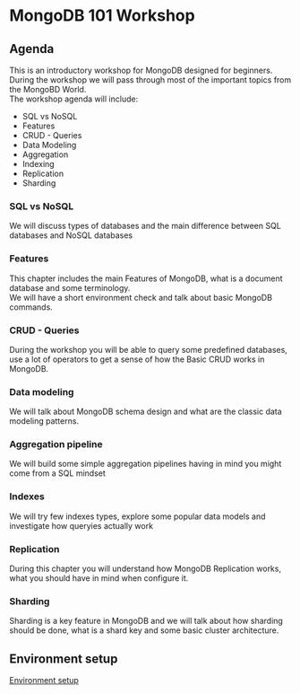 # MongoDB 101 Workshop

## Agenda
This is an introductory workshop for MongoDB designed for beginners.<br />
During the workshop we will pass through most of the important topics from the MongoBD World.<br />
The workshop agenda will include:<br />
- SQL vs NoSQL
- Features
- CRUD - Queries
- Data Modeling
- Aggregation
- Indexing
- Replication
- Sharding

### SQL vs NoSQL
We will discuss types of databases and the main difference between SQL databases and NoSQL databases

### Features
This chapter includes the main Features of MongoDB, what is a document database and some terminology.<br />
We will have a short environment check and talk about basic MongoDB commands.

### CRUD - Queries
During the workshop you will be able to query some predefined databases, use a lot of operators to get a sense of how the Basic CRUD works in MongoDB.

### Data modeling
We will talk about MongoDB schema design and what are the classic data modeling patterns.

### Aggregation pipeline
We will build some simple aggregation pipelines having in mind you might come from a SQL mindset

### Indexes
We will try few indexes types, explore some popular data models and investigate how queryies actually work 

### Replication
During this chapter you will understand how MongoDB Replication works, what you should have in mind when configure it. 

### Sharding
Sharding is a key feature in MongoDB and we will talk about how sharding should be done, what is a shard key and some basic cluster architecture.

## Environment setup
[Environment setup](Environment-setup.md) 
